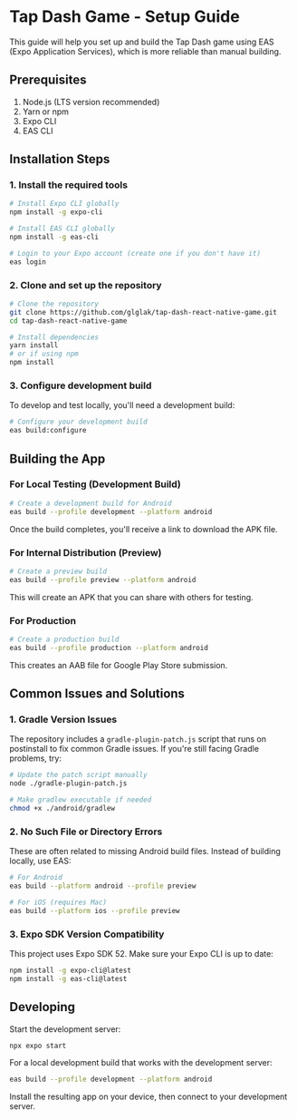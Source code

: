 # Tap Dash Game - Setup Guide

This guide will help you set up and build the Tap Dash game using EAS (Expo Application Services), which is more reliable than manual building.

## Prerequisites

1. Node.js (LTS version recommended)
2. Yarn or npm
3. Expo CLI
4. EAS CLI

## Installation Steps

### 1. Install the required tools

```bash
# Install Expo CLI globally
npm install -g expo-cli

# Install EAS CLI globally
npm install -g eas-cli

# Login to your Expo account (create one if you don't have it)
eas login
```

### 2. Clone and set up the repository

```bash
# Clone the repository
git clone https://github.com/glglak/tap-dash-react-native-game.git
cd tap-dash-react-native-game

# Install dependencies
yarn install
# or if using npm
npm install
```

### 3. Configure development build

To develop and test locally, you'll need a development build:

```bash
# Configure your development build
eas build:configure
```

## Building the App

### For Local Testing (Development Build)

```bash
# Create a development build for Android
eas build --profile development --platform android
```

Once the build completes, you'll receive a link to download the APK file.

### For Internal Distribution (Preview)

```bash
# Create a preview build
eas build --profile preview --platform android
```

This will create an APK that you can share with others for testing.

### For Production

```bash
# Create a production build
eas build --profile production --platform android
```

This creates an AAB file for Google Play Store submission.

## Common Issues and Solutions

### 1. Gradle Version Issues

The repository includes a `gradle-plugin-patch.js` script that runs on postinstall to fix common Gradle issues. If you're still facing Gradle problems, try:

```bash
# Update the patch script manually
node ./gradle-plugin-patch.js

# Make gradlew executable if needed
chmod +x ./android/gradlew
```

### 2. No Such File or Directory Errors

These are often related to missing Android build files. Instead of building locally, use EAS:

```bash
# For Android
eas build --platform android --profile preview

# For iOS (requires Mac)
eas build --platform ios --profile preview
```

### 3. Expo SDK Version Compatibility

This project uses Expo SDK 52. Make sure your Expo CLI is up to date:

```bash
npm install -g expo-cli@latest
npm install -g eas-cli@latest
```

## Developing

Start the development server:

```bash
npx expo start
```

For a local development build that works with the development server:

```bash
eas build --profile development --platform android
```

Install the resulting app on your device, then connect to your development server.
